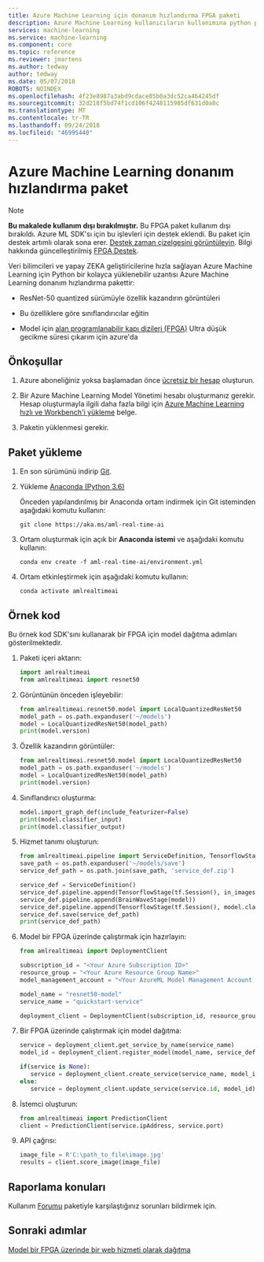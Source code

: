 ```yaml
---
title: Azure Machine Learning için donanım hızlandırma FPGA paketi
description: Azure Machine Learning kullanıcıların kullanımına python paketleri hakkında bilgi edinin.
services: machine-learning
ms.service: machine-learning
ms.component: core
ms.topic: reference
ms.reviewer: jmartens
ms.author: tedway
author: tedway
ms.date: 05/07/2018
ROBOTS: NOINDEX
ms.openlocfilehash: 4f23e8987a3abd9cdace85b0a3dc52ca464245df
ms.sourcegitcommit: 32d218f5bd74f1cd106f4248115985df631d0a8c
ms.translationtype: MT
ms.contentlocale: tr-TR
ms.lasthandoff: 09/24/2018
ms.locfileid: "46995440"
---
```

# <a name="azure-machine-learning-hardware-acceleration-package"></a>Azure Machine Learning donanım hızlandırma paket

>[!Note]
>**Bu makalede kullanım dışı bırakılmıştır.** Bu FPGA paket kullanım dışı bırakıldı. Azure ML SDK'sı için bu işlevleri için destek eklendi. Bu paket için destek artımlı olarak sona erer. [Destek zaman çizelgesini görüntüleyin](overview-what-happened-to-workbench.md#timeline). Bilgi hakkında güncelleştirilmiş [FPGA Destek](concept-accelerate-with-fpgas.md).

Veri bilimcileri ve yapay ZEKA geliştiricilerine hızla sağlayan Azure Machine Learning için Python bir kolayca yüklenebilir uzantısı Azure Machine Learning donanım hızlandırma pakettir:

+ ResNet-50 quantized sürümüyle özellik kazandırın görüntüleri

+ Bu özelliklere göre sınıflandırıcılar eğitin

+ Model için [alan programlanabilir kapı dizileri (FPGA)](concept-accelerate-with-fpgas.md) Ultra düşük gecikme süresi çıkarım için azure'da

## <a name="prerequisites"></a>Önkoşullar

1. Azure aboneliğiniz yoksa başlamadan önce [ücretsiz bir hesap](https://azure.microsoft.com/free/?WT.mc_id=A261C142F) oluşturun.

1. Bir Azure Machine Learning Model Yönetimi hesabı oluşturmanız gerekir. Hesap oluşturmayla ilgili daha fazla bilgi için [Azure Machine Learning hızlı ve Workbench'i yükleme](../desktop-workbench/quickstart-installation.md) belge. 

1. Paketin yüklenmesi gerekir. 

 
## <a name="how-to-install-the-package"></a>Paket yükleme

1. En son sürümünü indirip [Git](https://git-scm.com/downloads).

2. Yükleme [Anaconda (Python 3.6)](https://conda.io/miniconda.html)

   Önceden yapılandırılmış bir Anaconda ortam indirmek için Git isteminden aşağıdaki komutu kullanın:

    ```
    git clone https://aka.ms/aml-real-time-ai
    ```
1. Ortam oluşturmak için açık bir **Anaconda istemi** ve aşağıdaki komutu kullanın:

    ```
    conda env create -f aml-real-time-ai/environment.yml
    ```

1. Ortam etkinleştirmek için aşağıdaki komutu kullanın:

    ```
    conda activate amlrealtimeai
    ```

## <a name="sample-code"></a>Örnek kod

Bu örnek kod SDK'sını kullanarak bir FPGA için model dağıtma adımları gösterilmektedir.

1. Paketi içeri aktarın:
   ```python
   import amlrealtimeai
   from amlrealtimeai import resnet50
   ```

1. Görüntünün önceden işleyebilir:
   ```python 
   from amlrealtimeai.resnet50.model import LocalQuantizedResNet50
   model_path = os.path.expanduser('~/models')
   model = LocalQuantizedResNet50(model_path)
   print(model.version)
   ```

1. Özellik kazandırın görüntüler:
   ```python 
   from amlrealtimeai.resnet50.model import LocalQuantizedResNet50
   model_path = os.path.expanduser('~/models')
   model = LocalQuantizedResNet50(model_path)
   print(model.version)
   ```

1. Sınıflandırıcı oluşturma:
   ```python
   model.import_graph_def(include_featurizer=False)
   print(model.classifier_input)
   print(model.classifier_output)
   ```

1. Hizmet tanımı oluşturun:
   ```python
   from amlrealtimeai.pipeline import ServiceDefinition, TensorflowStage, BrainWaveStage
   save_path = os.path.expanduser('~/models/save')
   service_def_path = os.path.join(save_path, 'service_def.zip')

   service_def = ServiceDefinition()
   service_def.pipeline.append(TensorflowStage(tf.Session(), in_images, image_tensors))
   service_def.pipeline.append(BrainWaveStage(model))
   service_def.pipeline.append(TensorflowStage(tf.Session(), model.classifier_input, model.classifier_output))
   service_def.save(service_def_path)
   print(service_def_path)
   ```
 
1. Model bir FPGA üzerinde çalıştırmak için hazırlayın:
   ```python
   from amlrealtimeai import DeploymentClient

   subscription_id = "<Your Azure Subscription ID>"
   resource_group = "<Your Azure Resource Group Name>"
   model_management_account = "<Your AzureML Model Management Account Name>"

   model_name = "resnet50-model"
   service_name = "quickstart-service"

   deployment_client = DeploymentClient(subscription_id, resource_group, model_management_account)
   ```

1. Bir FPGA üzerinde çalıştırmak için model dağıtma:
   ```python
   service = deployment_client.get_service_by_name(service_name)
   model_id = deployment_client.register_model(model_name, service_def_path)

   if(service is None):
      service = deployment_client.create_service(service_name, model_id)    
   else:
      service = deployment_client.update_service(service.id, model_id)
   ```

1. İstemci oluşturun:
    ```python
   from amlrealtimeai import PredictionClient
   client = PredictionClient(service.ipAddress, service.port)  
   ```

1. API çağrısı:
   ```python
   image_file = R'C:\path_to_file\image.jpg'
   results = client.score_image(image_file)
   ```

## <a name="reporting-issues"></a>Raporlama konuları

Kullanım [Forumu](https://aka.ms/aml-forum) paketiyle karşılaştığınız sorunları bildirmek için.

## <a name="next-steps"></a>Sonraki adımlar

[Model bir FPGA üzerinde bir web hizmeti olarak dağıtma](how-to-deploy-fpga-web-service.md)